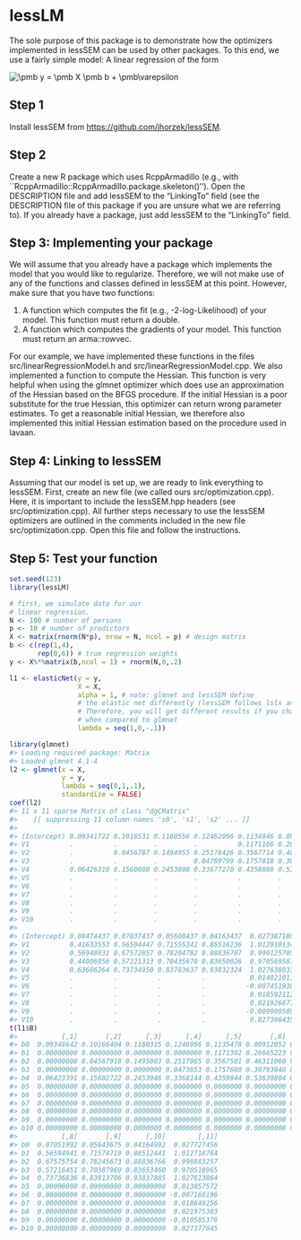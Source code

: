 
<!-- README.md is generated from README.Rmd. Please edit that file -->

# lessLM

The sole purpose of this package is to demonstrate how the optimizers
implemented in lessSEM can be used by other packages. To this end, we
use a fairly simple model: A linear regression of the form

![\\pmb y = \\pmb X \\pmb b + \\pmb\\varepsilon](https://latex.codecogs.com/png.image?%5Cdpi%7B110%7D&space;%5Cbg_white&space;%5Cpmb%20y%20%3D%20%5Cpmb%20X%20%5Cpmb%20b%20%2B%20%5Cpmb%5Cvarepsilon "\pmb y = \pmb X \pmb b + \pmb\varepsilon")

## Step 1

Install lessSEM from <https://github.com/jhorzek/lessSEM>.

## Step 2

Create a new R package which uses RcppArmadillo (e.g., with
\`\`RcppArmadillo::RcppArmadillo.package.skeleton()’’). Open the
DESCRIPTION file and add lessSEM to the “LinkingTo” field (see the
DESCRIPTION file of this package if you are unsure what we are referring
to). If you already have a package, just add lessSEM to the “LinkingTo”
field.

## Step 3: Implementing your package

We will assume that you already have a package which implements the
model that you would like to regularize. Therefore, we will not make use
of any of the functions and classes defined in lessSEM at this point.
However, make sure that you have two functions:

1)  A function which computes the fit (e.g., -2-log-Likelihood) of your
    model. This function must return a double.
2)  A function which computes the gradients of your model. This function
    must return an arma::rowvec.

For our example, we have implemented these functions in the files
src/linearRegressionModel.h and src/linearRegressionModel.cpp. We also
implemented a function to compute the Hessian. This function is very
helpful when using the glmnet optimizer which does use an approximation
of the Hessian based on the BFGS procedure. If the initial Hessian is a
poor substitute for the true Hessian, this optimizer can return wrong
parameter estimates. To get a reasonable initial Hessian, we therefore
also implemented this initial Hessian estimation based on the procedure
used in lavaan.

## Step 4: Linking to lessSEM

Assuming that our model is set up, we are ready to link everything to
lessSEM. First, create an new file (we called ours
src/optimization.cpp). Here, it is important to include the lessSEM.hpp
headers (see src/optimization.cpp). All further steps necessary to use
the lessSEM optimizers are outlined in the comments included in the new
file src/optimization.cpp. Open this file and follow the instructions.

## Step 5: Test your function

``` r
set.seed(123)
library(lessLM)

# first, we simulate data for our
# linear regression.
N <- 100 # number of persons
p <- 10 # number of predictors
X <- matrix(rnorm(N*p), nrow = N, ncol = p) # design matrix
b <- c(rep(1,4), 
       rep(0,6)) # true regression weights
y <- X%*%matrix(b,ncol = 1) + rnorm(N,0,.2)

l1 <- elasticNet(y = y,
                 X = X,
                 alpha = 1, # note: glmnet and lessSEM define 
                 # the elastic net differently (lessSEM follows lslx and regsem)
                 # Therefore, you will get different results if you change alpha
                 # when compared to glmnet
                 lambda = seq(1,0,-.1))

library(glmnet)
#> Loading required package: Matrix
#> Loaded glmnet 4.1-4
l2 <- glmnet(x = X, 
             y = y, 
             lambda = seq(0,1,.1),
             standardize = FALSE)
coef(l2)
#> 11 x 11 sparse Matrix of class "dgCMatrix"
#>    [[ suppressing 11 column names 's0', 's1', 's2' ... ]]
#>                                                                           
#> (Intercept) 0.09341722 0.1016531 0.1160556 0.12462096 0.1134846 0.09911437
#> V1          .          .         .         .          0.1171166 0.26672659
#> V2          .          0.0456787 0.1494955 0.25178426 0.3567714 0.46309006
#> V3          .          .         .         0.04769799 0.1757818 0.30792600
#> V4          0.06426310 0.1560080 0.2453808 0.33677270 0.4358888 0.53637577
#> V5          .          .         .         .          .         .         
#> V6          .          .         .         .          .         .         
#> V7          .          .         .         .          .         .         
#> V8          .          .         .         .          .         .         
#> V9          .          .         .         .          .         .         
#> V10         .          .         .         .          .         .         
#>                                                                     
#> (Intercept) 0.08474437 0.07037437 0.05600437 0.04163437  0.027387180
#> V1          0.41633553 0.56594447 0.71555342 0.86516236  1.012910134
#> V2          0.56940931 0.67572857 0.78204782 0.88836707  0.999125705
#> V3          0.44006956 0.57221313 0.70435670 0.83650026  0.970569587
#> V4          0.63686264 0.73734950 0.83783637 0.93832324  1.027638033
#> V5          .          .          .          .           0.014021011
#> V6          .          .          .          .          -0.007451938
#> V7          .          .          .          .           0.018592112
#> V8          .          .          .          .           0.021926877
#> V9          .          .          .          .          -0.009900589
#> V10         .          .          .          .           0.027396435
t(l1$B)
#>           [,1]       [,2]      [,3]      [,4]      [,5]       [,6]       [,7]
#> b0  0.09348642 0.10166404 0.1160315 0.1246996 0.1135478 0.09912052 0.08477288
#> b1  0.00000000 0.00000000 0.0000000 0.0000000 0.1171302 0.26665223 0.41633238
#> b2  0.00000000 0.04567918 0.1495003 0.2517965 0.3567501 0.46311060 0.56941823
#> b3  0.00000000 0.00000000 0.0000000 0.0473653 0.1757680 0.30793040 0.44004914
#> b4  0.06423391 0.15602722 0.2453946 0.3368144 0.4359944 0.53639804 0.63686256
#> b5  0.00000000 0.00000000 0.0000000 0.0000000 0.0000000 0.00000000 0.00000000
#> b6  0.00000000 0.00000000 0.0000000 0.0000000 0.0000000 0.00000000 0.00000000
#> b7  0.00000000 0.00000000 0.0000000 0.0000000 0.0000000 0.00000000 0.00000000
#> b8  0.00000000 0.00000000 0.0000000 0.0000000 0.0000000 0.00000000 0.00000000
#> b9  0.00000000 0.00000000 0.0000000 0.0000000 0.0000000 0.00000000 0.00000000
#> b10 0.00000000 0.00000000 0.0000000 0.0000000 0.0000000 0.00000000 0.00000000
#>           [,8]       [,9]      [,10]        [,11]
#> b0  0.07051992 0.05643675 0.04164992  0.027727456
#> b1  0.56594941 0.71574719 0.86512441  1.012718764
#> b2  0.67575754 0.78245673 0.88836766  0.998883257
#> b3  0.57216451 0.70387969 0.83653460  0.970518965
#> b4  0.73736836 0.83813706 0.93837885  1.027613864
#> b5  0.00000000 0.00000000 0.00000000  0.013057572
#> b6  0.00000000 0.00000000 0.00000000 -0.007160196
#> b7  0.00000000 0.00000000 0.00000000  0.018649256
#> b8  0.00000000 0.00000000 0.00000000  0.021975303
#> b9  0.00000000 0.00000000 0.00000000 -0.010585376
#> b10 0.00000000 0.00000000 0.00000000  0.027377045
```
